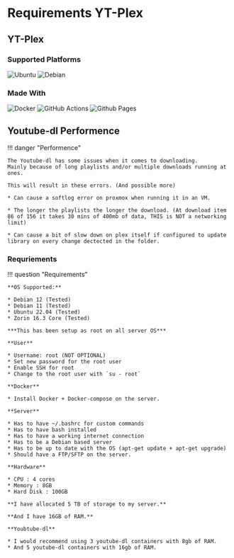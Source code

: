 # Requirements YT-Plex
## YT-Plex 
### Supported Platforms
![Ubuntu](https://img.shields.io/badge/Ubuntu-E95420?style=for-the-badge&logo=ubuntu&logoColor=white) ![Debian](https://img.shields.io/badge/Debian-D70A53?style=for-the-badge&logo=debian&logoColor=white) 

### Made With
![Docker](https://img.shields.io/badge/docker-%230db7ed.svg?style=for-the-badge&logo=docker&logoColor=white) ![GitHub Actions](https://img.shields.io/badge/github%20actions-%232671E5.svg?style=for-the-badge&logo=githubactions&logoColor=white) ![Github Pages](https://img.shields.io/badge/github%20pages-121013?style=for-the-badge&logo=github&logoColor=white)

## Youtube-dl Performence

!!! danger "Performence"

    The Youtube-dl has some issues when it comes to downloading.
    Mainly because of long playlists and/or multiple downloads running at ones.

    This will result in these errors. (And possible more)

    * Can cause a softlog error on proxmox when running it in an VM.

    * The longer the playlists the longer the download. (At download item 86 of 156 it takes 30 mins of 400mb of data, THIS is NOT a networking limit)

    * Can cause a bit of slow down on plex itself if configured to update library on every change dectected in the folder.

### Requriements 
!!! question "Requirements"

    **OS Supported:**

    * Debian 12 (Tested) 
    * Debian 11 (Tested)
    * Ubuntu 22.04 (Tested)
    * Zorin 16.3 Core (Tested) 

    ***This has been setup as root on all server OS***

    **User**

    * Username: root (NOT OPTIONAL)
    * Set new password for the root user
    * Enable SSH for root
    * Change to the root user with `su - root`

    **Docker**

    * Install Docker + Docker-compose on the server.

    **Server**

    * Has to have ~/.bashrc for custom commands
    * Has to have bash installed
    * Has to have a working internet connection
    * Has to be a Debian based server
    * Has to be up to date with the OS (apt-get update + apt-get upgrade)
    * Should have a FTP/SFTP on the server.
    
    **Hardware**

    * CPU : 4 cores
    * Memory : 8GB
    * Hard Disk : 100GB

    **I have allocated 5 TB of storage to my server.**

    **And I have 16GB of RAM.**

    **Youbtube-dl**

    * I would recommend using 3 youtube-dl containers with 8gb of RAM.
    * And 5 youtube-dl containers with 16gb of RAM.